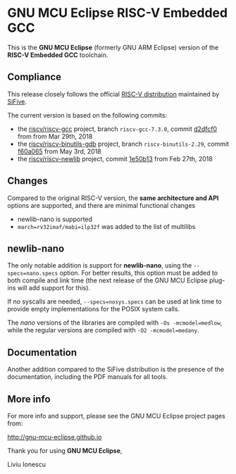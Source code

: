 # GNU MCU Eclipse RISC-V Embedded GCC

This is the **GNU MCU Eclipse** (formerly GNU ARM Eclipse) version of the 
**RISC-V Embedded GCC** toolchain.

## Compliance

This release closely follows the official [RISC-V distribution](https://github.com/riscv/riscv-gcc) maintained by [SiFive](https://www.sifive.com).

The current version is based on the following commits:

- the [riscv/riscv-gcc](https://github.com/riscv/riscv-gcc) project, branch `riscv-gcc-7.3.0`, commit [d2dfcf0](https://github.com/gnu-mcu-eclipse/riscv-none-gcc/commit/d2dfcf08212c7e8767de88c71f627396807a1cce) from from Mar 29th, 2018
- the [riscv/riscv-binutils-gdb](https://github.com/riscv/riscv-binutils-gdb) project, branch `riscv-binutils-2.29`, commit [f60a065](https://github.com/gnu-mcu-eclipse/riscv-binutils-gdb/commit/f60a065a25cc54169a34ed351931097a44703a5c7) from May 3rd, 2018
- the [riscv/riscv-newlib](https://github.com/riscv/riscv-newlib) project, commit [1e50b13](https://github.com/gnu-mcu-eclipse/riscv-newlib/commit/1e50b130fe1514a96eb4dc12f4a661d14f5cf6d4) from Feb 27th, 2018

## Changes

Compared to the original RISC-V version, the **same architecture and API** options are supported, and there are minimal functional changes 

* newlib-nano is supported
* `march=rv32imaf/mabi=ilp32f` was added to the list of multilibs

## newlib-nano

The only notable addition is support for **newlib-nano**, using the `--specs=nano.specs` option. For better results, this option must be added to both compile and link time (the next release of the GNU MCU Eclipse plug-ins will add support for this).

If no syscalls are needed, `--specs=nosys.specs` can be used at link time to provide empty implementations for the POSIX system calls.

The _nano_ versions of the libraries are compiled with `-Os -mcmodel=medlow`, while the regular versions are compiled with `-O2 -mcmodel=medany`.

## Documentation

Another addition compared to the SiFive distribution is the presence of the documentation, including the PDF manuals for all tools.

## More info

For more info and support, please see the GNU MCU Eclipse project pages from:

  http://gnu-mcu-eclipse.github.io


Thank you for using **GNU MCU Eclipse**,

Liviu Ionescu

